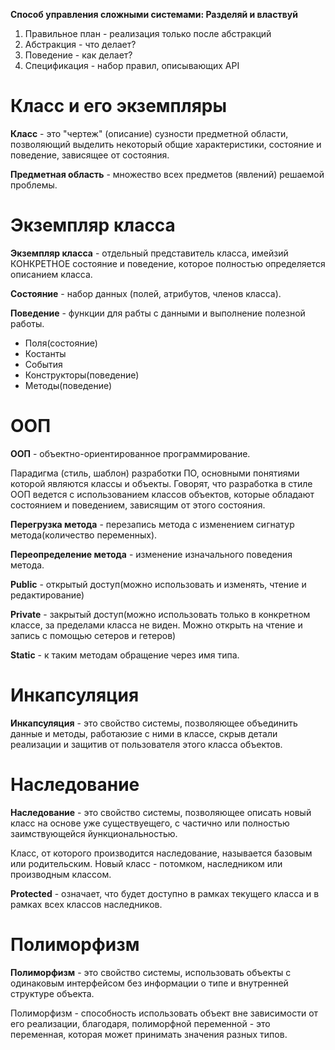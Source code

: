 **Способ управления сложными системами: Разделяй и властвуй**
1. Правильное план - реализация только после абстракций
2. Абстракция - что делает?
3. Поведение - как делает?
4. Спецификация - набор правил, описывающих API

# Класс и его экземпляры
**Класс** - это "чертеж" (описание) сузности предметной области, позволяющий выделить некоторый общие характеристики, состояние и поведение, зависящее от состояния.

**Предметная область** - множество всех предметов (явлений) решаемой проблемы.

# Экземпляр класса

**Экземпляр класса** - отдельный представитель класса, имейзий КОНКРЕТНОЕ состояние и поведение, которое полностью определяется описанием класса.

**Состояние** - набор данных (полей, атрибутов, членов класса).

**Поведение** - функции для рабты с данными и выполнение полезной работы.

* Поля(состояние)
* Костанты
* События
* Конструкторы(поведение)
* Методы(поведение)

# ООП
**ООП** - объектно-ориентированное программирование.

Парадигма (стиль, шаблон) разработки ПО, основными понятиями которой являются классы и объекты. 
Говорят, что разработка в стиле ООП ведется с использованием классов объектов, которые обладают состоянием и поведением, зависящим от этого состояния.

**Перегрузка метода** - перезапись метода с изменением сигнатур метода(количество переменных).

**Переопределение метода** - изменение изначального поведения метода.

**Public** - открытый доступ(можно использовать и изменять, чтение и редактирование)

**Private** - закрытый доступ(можно использовать только в конкретном классе, за пределами класса не виден. Можно открыть на чтение и запись с помощью сетеров и гетеров)

**Static** - к таким методам обращение через имя типа.

# Инкапсуляция
**Инкапсуляция** - это свойство системы, позволяющее объединить данные и методы, работаюзие с ними в классе, скрыв детали реализации и защитив от пользователя этого класса объектов.

# Наследование
**Наследование** - это свойство системы, позволяющее описать новый класс на основе уже существуещего, с частично или полностью заимствующейся йункциональностью.

Класс, от которого производится наследование, называется базовым или родительским. Новый класс - потомком, наследником или производным классом.

**Protected** - означает, что будет доступно в рамках текущего класса и в рамках всех классов наследников.

# Полиморфизм 
**Полиморфизм** - это свойство системы, использовать объекты с одинаковым интерфейсом без информации о типе и внутренней структуре объекта.

Полиморфизм - способность использовать объект вне зависимости от его реализации, благодаря, полиморфной переменной - это переменная, которая может принимать значения разных типов.